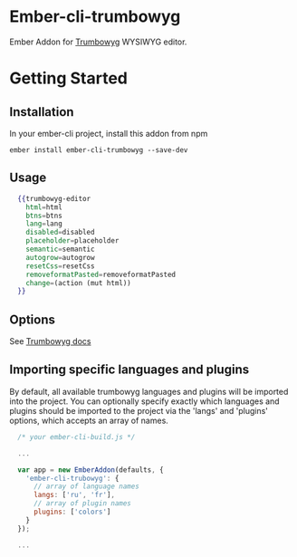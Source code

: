 # Ember-cli-trumbowyg

Ember Addon for [Trumbowyg](https://alex-d.github.io/Trumbowyg/) WYSIWYG editor.

# Getting Started

## Installation

In your ember-cli project, install this addon from npm 

```
ember install ember-cli-trumbowyg --save-dev
```

## Usage

```handlebars
  {{trumbowyg-editor
    html=html
    btns=btns
    lang=lang
    disabled=disabled
    placeholder=placeholder
    semantic=semantic
    autogrow=autogrow
    resetCss=resetCss
    removeformatPasted=removeformatPasted
    change=(action (mut html))
  }}
```

## Options 
See [Trumbowyg docs](https://alex-d.github.io/Trumbowyg/documentation.html)

## Importing specific languages and plugins
By default, all available trumbowyg languages and plugins will be imported into the project. You can optionally specify exactly which languages and plugins should be imported to the project via the 'langs' and 'plugins' options, which accepts an array of names.

```javascript
  /* your ember-cli-build.js */

  ...

  var app = new EmberAddon(defaults, {
    'ember-cli-trubowyg': {
      // array of language names
      langs: ['ru', 'fr'],
      // array of plugin names
      plugins: ['colors']
    }
  });

  ...

```
